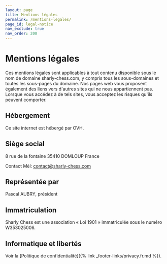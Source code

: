 ```yaml
---
layout: page
title: Mentions légales
permalink: /mentions-legales/
page_id: legal-notice
nav_exclude: true
nav_order: 200
---
```


# Mentions légales

Ces mentions légales sont applicables à tout contenu disponible sous le nom de domaine sharly-chess.com, y compris tous les sous-domaines et toutes les sous-pages du domaine. Nos pages web vous proposent également des liens vers d'autres sites qui ne nous appartiennent pas. Lorsque vous accédez à de tels sites, vous acceptez les risques qu'ils peuvent comporter.

## Hébergement

Ce site internet est hébergé par OVH.

## Siège social

8 rue de la fontaine
35410 DOMLOUP
France

Contact
Mél: contact@sharly-chess.com

## Représentée par

Pascal AUBRY, président

## Immatriculation

Sharly Chess est une association « Loi 1901 » immatriculée sous le numéro W353025006.

## Informatique et libertés

Voir la [Politique de confidentialité]({% link _footer-links/privacy.fr.md %}).
